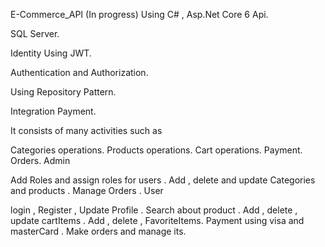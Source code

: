 E-Commerce_API (In progress)
Using C# , Asp.Net Core 6 Api.

SQL Server.

Identity Using JWT.

Authentication and Authorization.

Using Repository Pattern.

Integration Payment.

It consists of many activities such as

Categories operations.
Products operations.
Cart operations.
Payment.
Orders.
Admin

Add Roles and assign roles for users .
Add , delete and update Categories and products .
Manage Orders .
User

login , Register , Update Profile .
Search about product .
Add , delete , update cartItems .
Add , delete , FavoriteItems.
Payment using visa and masterCard .
Make orders and manage its.
